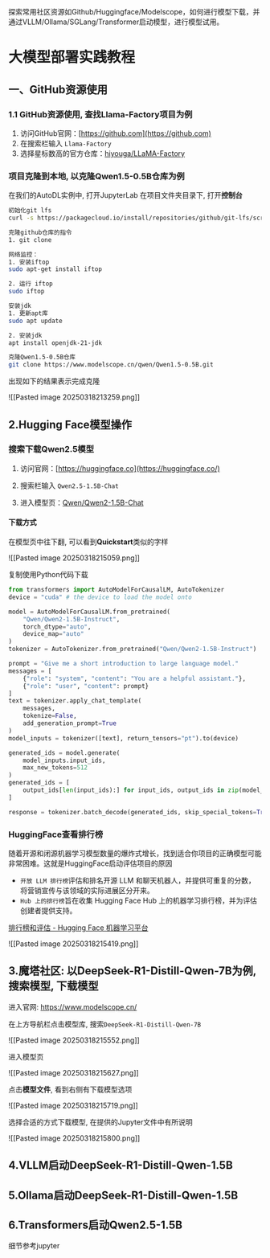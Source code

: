 
探索常用社区资源如Github/Huggingface/Modelscope，如何进行模型下载，并通过VLLM/Ollama/SGLang/Transformer启动模型，进行模型试用。


# 大模型部署实践教程

## 一、GitHub资源使用
### 1.1 GitHub资源使用, 查找Llama-Factory项目为例
1. 访问GitHub官网：[https://github.com](https://github.com)
2. 在搜索栏输入 `Llama-Factory` 
3. 选择星标数高的官方仓库：[hiyouga/LLaMA-Factory](https://github.com/hiyouga/LLaMA-Factory)

### 项目克隆到本地, 以克隆Qwen1.5-0.5B仓库为例

在我们的AutoDL实例中, 打开JupyterLab
在项目文件夹目录下, 打开**控制台**

```bash
初始化git lfs
curl -s https://packagecloud.io/install/repositories/github/git-lfs/script.deb.sh | sudo bash && sudo apt-get install git-lfs && git lfs install

克隆github仓库的指令
1. git clone

网络监控：
1. 安装iftop
sudo apt-get install iftop

2. 运行 iftop
sudo iftop

安装jdk
1. 更新apt库
sudo apt update

2. 安装jdk
apt install openjdk-21-jdk

克隆Qwen1.5-0.5B仓库
git clone https://www.modelscope.cn/qwen/Qwen1.5-0.5B.git
```

出现如下的结果表示完成克隆

![[Pasted image 20250318213259.png]]

## 2.Hugging Face模型操作

### 搜索下载Qwen2.5模型

1. 访问官网：[https://huggingface.co](https://huggingface.co/)
    
2. 搜索栏输入 `Qwen2.5-1.5B-Chat`
    
3. 进入模型页：[Qwen/Qwen2-1.5B-Chat](https://huggingface.co/Qwen/Qwen2-1.5B-Chat)
    

#### 下载方式

在模型页中往下翻, 可以看到**Quickstart**类似的字样

![[Pasted image 20250318215059.png]]

	
复制使用Python代码下载
```python
from transformers import AutoModelForCausalLM, AutoTokenizer
device = "cuda" # the device to load the model onto

model = AutoModelForCausalLM.from_pretrained(
    "Qwen/Qwen2-1.5B-Instruct",
    torch_dtype="auto",
    device_map="auto"
)
tokenizer = AutoTokenizer.from_pretrained("Qwen/Qwen2-1.5B-Instruct")

prompt = "Give me a short introduction to large language model."
messages = [
    {"role": "system", "content": "You are a helpful assistant."},
    {"role": "user", "content": prompt}
]
text = tokenizer.apply_chat_template(
    messages,
    tokenize=False,
    add_generation_prompt=True
)
model_inputs = tokenizer([text], return_tensors="pt").to(device)

generated_ids = model.generate(
    model_inputs.input_ids,
    max_new_tokens=512
)
generated_ids = [
    output_ids[len(input_ids):] for input_ids, output_ids in zip(model_inputs.input_ids, generated_ids)
]

response = tokenizer.batch_decode(generated_ids, skip_special_tokens=True)[0]
```

### HuggingFace查看排行榜

随着开源和闭源机器学习模型数量的爆炸式增长，找到适合你项目的正确模型可能非常困难。这就是HuggingFace启动评估项目的原因

- `开放 LLM 排行榜`评估和排名开源 LLM 和聊天机器人，并提供可重复的分数，将营销宣传与该领域的实际进展区分开来。
- `Hub 上的排行榜`旨在收集 Hugging Face Hub 上的机器学习排行榜，并为评估创建者提供支持。

[排行榜和评估 - Hugging Face 机器学习平台](https://hugging-face.cn/docs/leaderboards/index)

![[Pasted image 20250318215419.png]]

## 3.魔塔社区: 以DeepSeek-R1-Distill-Qwen-7B为例, 搜索模型, 下载模型

进入官网: https://www.modelscope.cn/

在上方导航栏点击模型库, 搜索`DeepSeek-R1-Distill-Qwen-7B`

![[Pasted image 20250318215552.png]]

进入模型页

![[Pasted image 20250318215627.png]]

点击**模型文件**, 看到右侧有下载模型选项

![[Pasted image 20250318215719.png]]

选择合适的方式下载模型, 在提供的Jupyter文件中有所说明

![[Pasted image 20250318215800.png]]


## 4.VLLM启动DeepSeek-R1-Distill-Qwen-1.5B
## 5.Ollama启动DeepSeek-R1-Distill-Qwen-1.5B
## 6.Transformers启动Qwen2.5-1.5B

细节参考jupyter